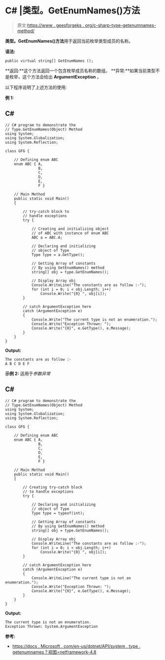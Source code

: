 # C# |类型。GetEnumNames()方法

> 原文:[https://www . geesforgeks . org/c-sharp-type-getenumnames-method/](https://www.geeksforgeeks.org/c-sharp-type-getenumnames-method/)

**类型。GetEnumNames()方法**用于返回当前枚举类型成员的名称。

**语法:**

```
public virtual string[] GetEnumNames ();
```

**返回:**这个方法返回一个包含枚举成员名称的数组。
**异常:**如果当前类型不是枚举，这个方法会给出 **ArgumentException** 。

以下程序说明了上述方法的使用:

**例 1:**

## C#

```
// C# program to demonstrate the
// Type.GetEnumNames(Object) Method
using System;
using System.Globalization;
using System.Reflection;

class GFG {

    // Defining enum ABC
    enum ABC { A,
               B,
               C,
               D,
               E,
               F }

    // Main Method
    public static void Main()
    {

        // try-catch block to
        // handle exceptions
        try {

            // Creating and initializing object
            // of ABC with instance of enum ABC
            ABC a = ABC.A;

            // Declaring and initializing
            // object of Type
            Type type = a.GetType();

            // Getting Array of constants
            // By using GetEnumNames() method
            string[] obj = type.GetEnumNames();

            // Display Array obj
            Console.WriteLine("The constants are as follow :-");
            for (int i = 0; i < obj.Length; i++)
                Console.Write("{0} ", obj[i]);
        }

        // catch ArgumentException here
        catch (ArgumentException e)
        {
            Console.Write("The current type is not an enumeration.");
            Console.Write("Exception Thrown: ");
            Console.Write("{0}", e.GetType(), e.Message);
        }
    }
}
```

**Output:** 

```
The constants are as follow :-
A B C D E F
```

**示例 2:** 适用于*参数异常*

## C#

```
// C# program to demonstrate the
// Type.GetEnumNames(Object) Method
using System;
using System.Globalization;
using System.Reflection;

class GFG {

    // Defining enum ABC
    enum ABC { A,
               B,
               C,
               D,
               E,
               F }

    // Main Method
    public static void Main()
    {

        // Creating try-catch block
        // to handle exceptions
        try {

            // Declaring and initializing
            // object of Type
            Type type = typeof(int);

            // Getting Array of constants
            // By using GetEnumNames() method
            string[] obj = type.GetEnumNames();

            // Display Array obj
            Console.WriteLine("The constants are as follow :-");
            for (int i = 0; i < obj.Length; i++)
                Console.Write("{0} ", obj[i]);
        }

        // catch ArgumentException here
        catch (ArgumentException e)
        {
            Console.WriteLine("The current type is not an enumeration.");
            Console.Write("Exception Thrown: ");
            Console.Write("{0}", e.GetType(), e.Message);
        }
    }
}
```

**Output:** 

```
The current type is not an enumeration.
Exception Thrown: System.ArgumentException
```

**参考:**

*   [https://docs . Microsoft . com/en-us/dotnet/API/system . type . getenumnames？视图=netframework-4.8](https://docs.microsoft.com/en-us/dotnet/api/system.type.getenumnames?view=netframework-4.8)